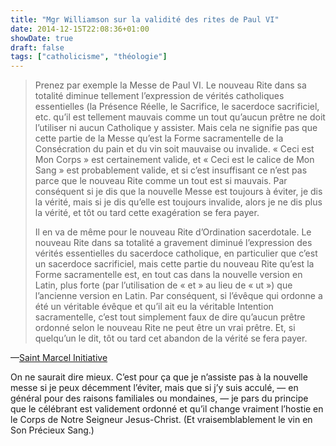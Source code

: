 ```yaml
---
title: "Mgr Williamson sur la validité des rites de Paul VI"
date: 2014-12-15T22:08:36+01:00
showDate: true
draft: false
tags: ["catholicisme", "théologie"]
---
```


> Prenez par exemple la Messe de Paul VI. Le nouveau Rite dans sa totalité diminue tellement l’expression de vérités catholiques essentielles (la Présence Réelle, le Sacrifice, le sacerdoce sacrificiel, etc. qu’il est tellement mauvais comme un tout qu’aucun prêtre ne doit l’utiliser ni aucun Catholique y assister. Mais cela ne signifie pas que cette partie de la Messe qu’est la Forme sacramentelle de la Consécration du pain et du vin soit mauvaise ou invalide. « Ceci est Mon Corps » est certainement valide, et « Ceci est le calice de Mon Sang » est probablement valide, et si c’est insuffisant ce n’est pas parce que le nouveau Rite comme un tout est si mauvais. Par conséquent si je dis que la nouvelle Messe est toujours à éviter, je dis la vérité, mais si je dis qu’elle est toujours invalide, alors je ne dis plus la vérité, et tôt ou tard cette exagération se fera payer.
> 
> Il en va de même pour le nouveau Rite d’Ordination sacerdotale. Le nouveau Rite dans sa totalité a gravement diminué l’expression des vérités essentielles du sacerdoce catholique, en particulier que c’est un sacerdoce sacrificiel, mais cette partie du nouveau Rite qu’est la Forme sacramentelle est, en tout cas dans la nouvelle version en Latin, plus forte (par l’utilisation de « et » au lieu de « ut ») que l’ancienne version en Latin. Par conséquent, si l’évêque qui ordonne a été un véritable évêque et qu’il ait eu la véritable Intention sacramentelle, c’est tout simplement faux de dire qu’aucun prêtre ordonné selon le nouveau Rite ne peut être un vrai prêtre. Et, si quelqu’un le dit, tôt ou tard cet abandon de la vérité se fera payer.

—[Saint Marcel Initiative](http://stmarcelinitiative.com/eleison-comments/?lang=fr)

On ne saurait dire mieux. C’est pour ça que je n’assiste pas à la nouvelle messe si je peux décemment l’éviter, mais que si j’y suis acculé, — en général pour des raisons familiales ou mondaines, — je pars du principe que le célébrant est validement ordonné et qu’il change vraiment l’hostie en le Corps de Notre Seigneur Jesus-Christ. (Et vraisemblablement le vin en Son Précieux Sang.)